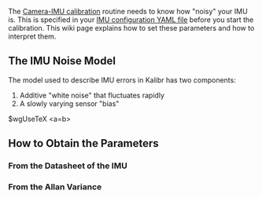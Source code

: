 The [Camera-IMU calibration](Camera-IMU-calibration) routine needs to know how "noisy" your IMU is. This is specified in your [IMU configuration YAML file](yaml-formats) before you start the calibration. This wiki page explains how to set these parameters and how to interpret them.

## The IMU Noise Model

The model used to describe IMU errors in Kalibr has two components:

1. Additive "white noise" that fluctuates rapidly
2. A slowly varying sensor "bias"

$wgUseTeX
<a=b>

## How to Obtain the Parameters

### From the Datasheet of the IMU
### From the Allan Variance
